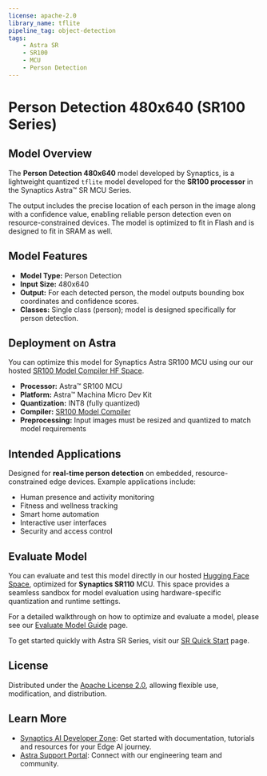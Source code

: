 ```yaml
---
license: apache-2.0
library_name: tflite
pipeline_tag: object-detection
tags:
    - Astra SR
    - SR100
    - MCU
    - Person Detection
---
```

# Person Detection 480x640 (SR100 Series)

## Model Overview

The **Person Detection 480x640** model developed by Synaptics, is a lightweight quantized `tflite` model developed for the **SR100 processor** in the Synaptics Astra™  SR MCU Series. 

The output includes the precise location of each person in the image along with a confidence value, enabling reliable person detection even on resource-constrained devices. The model is optimized to fit in Flash and is designed to fit in SRAM as well.

## Model Features

- **Model Type:** Person Detection
- **Input Size:** 480x640 
- **Output:** For each detected person, the model outputs bounding box coordinates and confidence scores.
- **Classes:** Single class (person); model is designed specifically for person detection.


## Deployment on Astra

You can optimize this model for Synaptics Astra SR100 MCU using our our hosted [SR100 Model Compiler HF Space](https://huggingface.co/spaces/Synaptics/SR100-Model-Compiler).

- **Processor:**  Astra™ SR100 MCU
- **Platform:**  Astra™ Machina Micro Dev Kit
- **Quantization:** INT8 (fully quantized)
- **Compiler:** [SR100 Model Compiler](https://huggingface.co/spaces/Synaptics/SR100-Model-Compiler)
- **Preprocessing:** Input images must be resized and quantized to match model requirements

## Intended Applications

Designed for **real-time person detection** on embedded, resource-constrained edge devices. Example applications include:

- Human presence and activity monitoring
- Fitness and wellness tracking
- Smart home automation
- Interactive user interfaces
- Security and access control


## Evaluate Model

You can evaluate and test this model directly in our hosted [Hugging Face Space](https://huggingface.co/spaces/Synaptics/SR100-Model-Compiler),  optimized for **Synaptics SR110** MCU. This space provides a seamless sandbox for model evaluation using hardware-specific quantization and runtime settings.

For a detailed walkthrough on how to optimize and evaluate a model, please see our [Evaluate Model Guide](https://developer.synaptics.com/docs/sr/sr100/evaluate-sr?utm_source=hf) page.

To get started quickly with Astra SR Series, visit our [SR Quick Start](https://developer.synaptics.com/docs/sr/sr110/quick-start?utm_source=hf) page.

## License

Distributed under the [Apache License 2.0](https://www.apache.org/licenses/LICENSE-2.0), allowing flexible use, modification, and distribution.

## Learn More

- [Synaptics AI Developer Zone](https://developer.synaptics.com?utm_source=hf): Get started with documentation, tutorials and resources for your Edge AI journey.
- [Astra Support Portal](https://synacsm.atlassian.net/servicedesk/customer/portal/543?utm_source=hf): Connect with our engineering team and community.